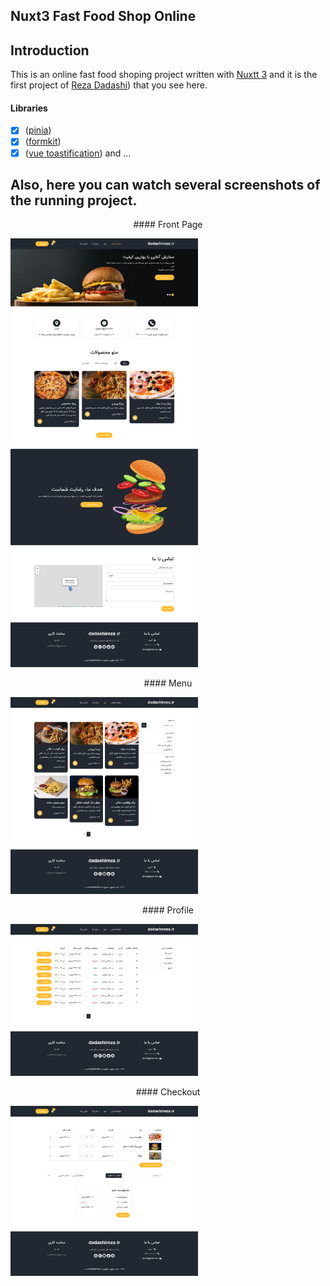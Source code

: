 ## Nuxt3 Fast Food Shop Online

## Introduction

This is an online fast food shoping project written with [Nuxtt 3](https://nuxt.com/) and it is the first project of [Reza Dadashi](https://github.com/RezaDadashi)) that you see here.

#### Libraries
- [x] ([pinia](https://pinia.vuejs.org))
- [x] ([formkit](https://formkit.com))
- [x] ([vue toastification](https://vue-toastification.maronato.dev))
and ...

## Also, here you can watch several screenshots of the running project.

<p align="center">
  <p align="center">#### Front Page</p>
<img alt="special sponsor appwrite" src="https://raw.githubusercontent.com/RezaDadashi/nuxt3-fast-food-shop-online/main/app/assets/images/1.png" width="300">
</p>

<p align="center">
  <p align="center">#### Menu</p>
<img alt="special sponsor appwrite" src="https://raw.githubusercontent.com/RezaDadashi/nuxt3-fast-food-shop-online/main/app/assets/images/2.png" width="300">
</p>

<p align="center">
  <p align="center">#### Profile</p>
<img alt="special sponsor appwrite" src="https://raw.githubusercontent.com/RezaDadashi/nuxt3-fast-food-shop-online/main/app/assets/images/3.png" width="300">
</p>


<p align="center">
  <p align="center">#### Checkout</p>
<img alt="special sponsor appwrite" src="https://raw.githubusercontent.com/RezaDadashi/nuxt3-fast-food-shop-online/main/app/assets/images/4.png" width="300">
</p>

  
  
  
